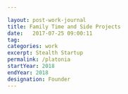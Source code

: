 ```yaml
---

layout: post-work-journal
title: Family Time and Side Projects
date:   2017-07-25 09:00:11
tag: 
categories: work
excerpt: Stealth Startup
permalink: /platonia
startYear: 2018
endYear: 2018
designation: Founder 
---
```



<!-- [Download link](https://play.google.com/store/apps/details?id=com.platonialabs.platonia) -->